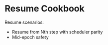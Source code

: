 # Resume Cookbook

Resume scenarios:
- Resume from Nth step with scheduler parity
- Mid-epoch safety
